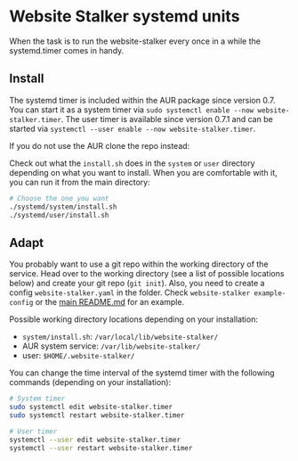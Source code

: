 # Website Stalker systemd units

When the task is to run the website-stalker every once in a while the systemd.timer comes in handy.

## Install

The systemd timer is included within the AUR package since version 0.7.
You can start it as a system timer via `sudo systemctl enable --now website-stalker.timer`.
The user timer is available since version 0.7.1 and can be started via `systemctl --user enable --now website-stalker.timer`.

If you do not use the AUR clone the repo instead:

Check out what the `install.sh` does in the `system` or `user` directory depending on what you want to install.
When you are comfortable with it, you can run it from the main directory:
```bash
# Choose the one you want
./systemd/system/install.sh
./systemd/user/install.sh
```

## Adapt

You probably want to use a git repo within the working directory of the service.
Head over to the working directory (see a list of possible locations below) and create your git repo (`git init`).
Also, you need to create a config `website-stalker.yaml` in the folder.
Check `website-stalker example-config` or the [main README.md](../README.md) for an example.

Possible working directory locations depending on your installation:
- `system/install.sh`: `/var/local/lib/website-stalker/`
- AUR system service: `/var/lib/website-stalker/`
- user: `$HOME/.website-stalker/`

You can change the time interval of the systemd timer with the following commands (depending on your installation):
```bash
# System timer
sudo systemctl edit website-stalker.timer
sudo systemctl restart website-stalker.timer

# User timer
systemctl --user edit website-stalker.timer
systemctl --user restart website-stalker.timer
```
